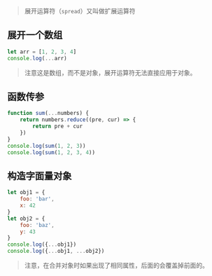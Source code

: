 > 展开运算符（`spread`）又叫做扩展运算符

## 展开一个数组

```js
let arr = [1, 2, 3, 4]
console.log(...arr)
```

> 注意这是数组，而不是对象，展开运算符无法直接应用于对象。



## 函数传参

```js
function sum(...numbers) {
    return numbers.reduce((pre, cur) => {
        return pre + cur
    })
}
console.log(sum(1, 2, 3))
console.log(sum(1, 2, 3, 4))
```



## 构造字面量对象

```js
let obj1 = {
    foo: 'bar',
    x: 42
}
let obj2 = {
    foo: 'baz',
    y: 43
}
console.log({...obj1})
console.log({...obj1, ...obj2})
```

> 注意，在合并对象时如果出现了相同属性，后面的会覆盖掉前面的。